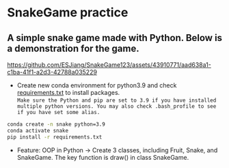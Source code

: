 # SnakeGame practice

## A simple snake game made with Python. Below is a demonstration for the game.
https://github.com/ESJiang/SnakeGame123/assets/43910771/aad638a1-c1ba-41f1-a2d3-42788a035229


-   Create new conda environment for python3.9 and check [requirements.txt](https://github.com/ESJiang/SnakeGame123/blob/master/requirements.txt) to install packages. <br/>
    `Make sure the Python and pip are set to 3.9 if you have installed multiple python versions. You may also check .bash_profile to see if you have set some alias.`

```zsh
conda create -n snake python=3.9
conda activate snake
pip install -r requirements.txt
```

-   Feature: OOP in Python -> Create 3 classes, including Fruit, Snake, and SnakeGame. The key function is draw() in class SnakeGame.
